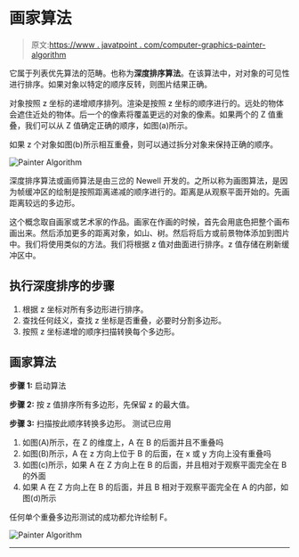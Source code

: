 # 画家算法

> 原文:[https://www . javatpoint . com/computer-graphics-painter-algorithm](https://www.javatpoint.com/computer-graphics-painter-algorithm)

它属于列表优先算法的范畴。也称为**深度排序算法**。在该算法中，对对象的可见性进行排序。如果对象以特定的顺序反转，则图片结果正确。

对象按照 z 坐标的递增顺序排列。渲染是按照 z 坐标的顺序进行的。远处的物体会遮住近处的物体。后一个的像素将覆盖更远的对象的像素。如果两个的 Z 值重叠，我们可以从 Z 值确定正确的顺序，如图(a)所示。

如果 z 个对象如图(b)所示相互重叠，则可以通过拆分对象来保持正确的顺序。

![Painter Algorithm](../Images/86496007092a0a73878e79cdc5179ade.png)

深度排序算法或画师算法是由三岔的 Newell 开发的。之所以称为画图算法，是因为帧缓冲区的绘制是按照距离递减的顺序进行的。距离是从观察平面开始的。先画距离较远的多边形。

这个概念取自画家或艺术家的作品。画家在作画的时候，首先会用底色把整个画布画出来。然后添加更多的距离对象，如山、树。然后将后方或前景物体添加到图片中。我们将使用类似的方法。我们将根据 z 值对曲面进行排序。z 值存储在刷新缓冲区中。

## 执行深度排序的步骤

1.  根据 z 坐标对所有多边形进行排序。
2.  查找任何歧义，查找 z 坐标是否重叠，必要时分割多边形。
3.  按照 z 坐标递增的顺序扫描转换每个多边形。

## 画家算法

**步骤 1:** 启动算法

**步骤 2:** 按 z 值排序所有多边形，先保留 z 的最大值。

**步骤 3:** 扫描按此顺序转换多边形。
测试已应用

1.  如图(A)所示，在 Z 的维度上，A 在 B 的后面并且不重叠吗
2.  如图(B)所示，A 在 z 方向上位于 B 的后面，在 x 或 y 方向上没有重叠吗
3.  如图(c)所示，如果 A 在 Z 方向上在 B 的后面，并且相对于观察平面完全在 B 的外面
4.  如果 A 在 Z 方向上在 B 的后面，并且 B 相对于观察平面完全在 A 的内部，如图(d)所示

任何单个重叠多边形测试的成功都允许绘制 F。

![Painter Algorithm](../Images/10e9b965f482dc41d94d93b31b65d078.png)

* * *